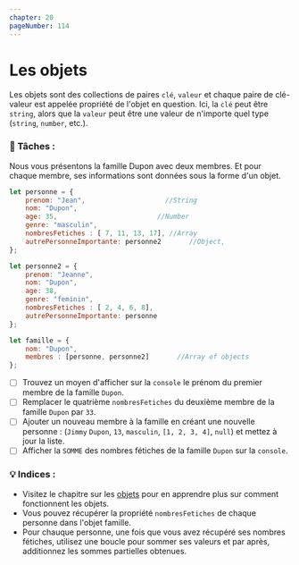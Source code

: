 ```yaml
---
chapter: 20
pageNumber: 114
---
```

# Les objets

Les objets sont des collections de paires `clé`, `valeur` et chaque paire de clé-valeur est appelée propriété de l'objet en question. Ici, la `clé` peut être `string`, alors que la `valeur` peut être une valeur de n'importe quel type (`string`, `number`, etc.).

### 📝 Tâches :

Nous vous présentons la famille Dupon avec deux membres. Et pour chaque membre, ses informations sont données sous la forme d'un objet.&#x20;

```javascript
let personne = {
    prenom: "Jean",                    //String
    nom: "Dupon",
    age: 35,                         //Number
    genre: "masculin",
    nombresFetiches : [ 7, 11, 13, 17], //Array
    autrePersonneImportante: personne2       //Object, 
};

let personne2 = {
    prenom: "Jeanne",
    nom: "Dupon",
    age: 38,
    genre: "feminin",
    nombresFetiches : [ 2, 4, 6, 8],
    autrePersonneImportante: personne
};

let famille = {
    nom: "Dupon",
    membres : [personne, personne2]       //Array of objects
};
```

* [ ] Trouvez un moyen d'afficher sur la `console` le prénom du premier membre de la famille `Dupon`.
* [ ] Remplacer le quatrième `nombresFetiches` du deuxième membre de la famille `Dupon` par `33`.
* [ ] Ajouter un nouveau membre à la famille en créant une nouvelle personne : (`Jimmy` `Dupon`, `13`, `masculin`, `[1, 2, 3, 4]`, `null`) et mettez à jour la liste.
* [ ] Afficher la `SOMME` des nombres fétiches de la famille `Dupon` sur la `console`.&#x20;

### 💡 Indices :

* Visitez le chapitre sur les [objets](../objects/) pour en apprendre plus sur comment fonctionnent les objets.
* Vous pouvez récupérer la propriété `nombresFetiches` de chaque personne dans l'objet famille.
* Pour chauque personne, une fois que vous avez récupéré ses nombres fétiches, utilisez une boucle pour sommer ses valeurs et par après, additionnez les sommes partielles obtenues.
